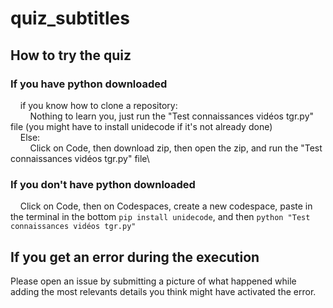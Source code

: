# quiz_subtitles

## How to try the quiz

### If you have python downloaded

&nbsp;&nbsp;&nbsp;&nbsp;if you know how to clone a repository:  
&nbsp;&nbsp;&nbsp;&nbsp;&nbsp;&nbsp;&nbsp;&nbsp;Nothing to learn you, just run the "Test connaissances vidéos tgr.py" file (you might have to install unidecode if it's not already done)\
&nbsp;&nbsp;&nbsp;&nbsp;Else:\
&nbsp;&nbsp;&nbsp;&nbsp;&nbsp;&nbsp;&nbsp;&nbsp;Click on Code, then download zip, then open the zip, and run the "Test connaissances vidéos tgr.py" file\

### If you don't have python downloaded

&nbsp;&nbsp;&nbsp;&nbsp;Click on Code, then on Codespaces, create a new codespace, paste in the terminal in the bottom ```pip install unidecode```, and then ```python "Test connaissances vidéos tgr.py"```

## If you get an error during the execution

Please open an issue by submitting a picture of what happened while adding the most relevants details you think might have activated the error.
